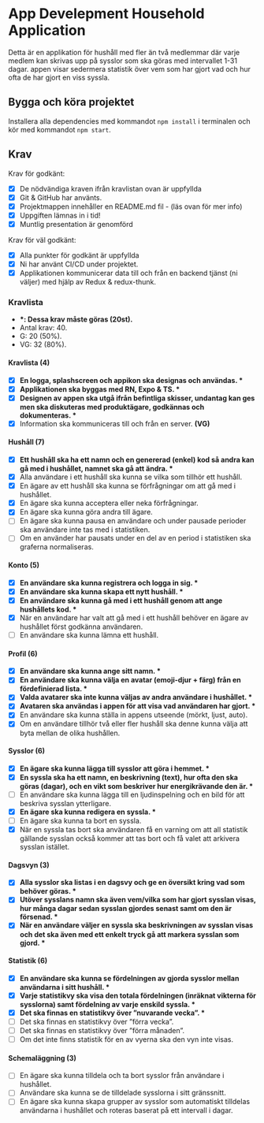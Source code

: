 # App Develepment Household Application

Detta är en applikation för hushåll med fler än två medlemmar där varje medlem kan skrivas upp på sysslor som ska göras med intervallet 1-31 dagar.
appen visar sedermera statistik över vem som har gjort vad och hur ofta de har gjort en viss syssla.

## Bygga och köra projektet

Installera alla dependencies med kommandot `npm install` i terminalen och kör med kommandot `npm start`.

## Krav

Krav för godkänt:

- [x] De nödvändiga kraven ifrån kravlistan ovan är uppfyllda
- [x] Git & GitHub har använts.
- [x] Projektmappen innehåller en README.md fil - (läs ovan för mer info)
- [x] Uppgiften lämnas in i tid!
- [x] Muntlig presentation är genomförd

Krav för väl godkänt:

- [x] Alla punkter för godkänt är uppfyllda
- [x] Ni har använt CI/CD under projektet.
- [x] Applikationen kommunicerar data till och från en backend tjänst (ni väljer) med hjälp av Redux & redux-thunk.

### Kravlista

- **\*: Dessa krav måste göras (20st).**
- Antal krav: 40.
- G: 20 (50%).
- VG: 32 (80%).

#### Kravlista (4)

- [x] **En logga, splashscreen och appikon ska designas och användas. \***
- [x] **Applikationen ska byggas med RN, Expo & TS. \***
- [x] **Designen av appen ska utgå ifrån befintliga skisser, undantag kan ges men ska diskuteras med produktägare, godkännas och dokumenteras. \***
- [x] Information ska kommuniceras till och från en server. **(VG)**

#### Hushåll (7)

- [x] **Ett hushåll ska ha ett namn och en genererad (enkel) kod så andra kan gå med i hushållet, namnet ska gå att ändra. \***
- [x] Alla användare i ett hushåll ska kunna se vilka som tillhör ett hushåll.
- [x] En ägare av ett hushåll ska kunna se förfrågningar om att gå med i hushållet.
- [x] En ägare ska kunna acceptera eller neka förfrågningar.
- [x] En ägare ska kunna göra andra till ägare.
- [ ] En ägare ska kunna pausa en användare och under pausade perioder ska användare inte tas med i statistiken.
- [ ] Om en använder har pausats under en del av en period i statistiken ska graferna normaliseras.

#### Konto (5)

- [x] **En användare ska kunna registrera och logga in sig. \***
- [x] **En användare ska kunna skapa ett nytt hushåll. \***
- [x] **En användare ska kunna gå med i ett hushåll genom att ange hushållets kod. \***
- [x] När en användare har valt att gå med i ett hushåll behöver en ägare av hushållet först godkänna användaren.
- [ ] En användare ska kunna lämna ett hushåll.

#### Profil (6)

- [x] **En användare ska kunna ange sitt namn. \***
- [x] **En användare ska kunna välja en avatar (emoji-djur + färg) från en fördefinierad lista. \***
- [x] **Valda avatarer ska inte kunna väljas av andra användare i hushållet. \***
- [x] **Avataren ska användas i appen för att visa vad användaren har gjort. \***
- [x] En användare ska kunna ställa in appens utseende (mörkt, ljust, auto).
- [x] Om en användare tillhör två eller fler hushåll ska denne kunna välja att byta mellan de olika hushållen.

#### Sysslor (6)

- [x] **En ägare ska kunna lägga till sysslor att göra i hemmet. \***
- [x] **En syssla ska ha ett namn, en beskrivning (text), hur ofta den ska göras (dagar), och en vikt som beskriver hur energikrävande den är. \***
- [ ] En användare ska kunna lägga till en ljudinspelning och en bild för att beskriva sysslan ytterligare.
- [x] **En ägare ska kunna redigera en syssla. \***
- [ ] En ägare ska kunna ta bort en syssla.
- [x] När en syssla tas bort ska användaren få en varning om att all statistik gällande sysslan också kommer att tas bort och få valet att arkivera sysslan istället.

#### Dagsvyn (3)

- [x] **Alla sysslor ska listas i en dagsvy och ge en översikt kring vad som behöver göras. \***
- [x] **Utöver sysslans namn ska även vem/vilka som har gjort sysslan visas, hur många dagar sedan sysslan gjordes senast samt om den är försenad. \***
- [x] **När en användare väljer en syssla ska beskrivningen av sysslan visas och det ska även med ett enkelt tryck gå att markera sysslan som gjord. \***

#### Statistik (6)

- [x] **En användare ska kunna se fördelningen av gjorda sysslor mellan användarna i sitt hushåll. \***
- [x] **Varje statistikvy ska visa den totala fördelningen (inräknat vikterna för sysslorna) samt fördelning av varje enskild syssla. \***
- [x] **Det ska finnas en statistikvy över ”nuvarande vecka”. \***
- [ ] Det ska finnas en statistikvy över ”förra vecka”.
- [ ] Det ska finnas en statistikvy över ”förra månaden”.
- [ ] Om det inte finns statistik för en av vyerna ska den vyn inte visas.

#### Schemaläggning (3)

- [ ] En ägare ska kunna tilldela och ta bort sysslor från användare i hushållet.
- [ ] Användare ska kunna se de tilldelade sysslorna i sitt gränssnitt.
- [ ] En ägare ska kunna skapa grupper av sysslor som automatiskt tilldelas användarna i hushållet och roteras baserat på ett intervall i dagar.
